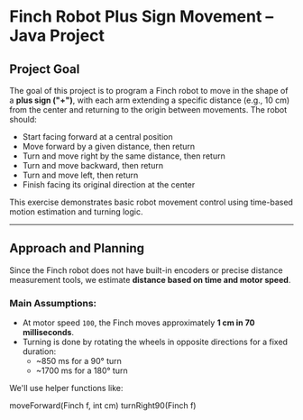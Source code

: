 # Finch Robot Plus Sign Movement – Java Project

## Project Goal

The goal of this project is to program a Finch robot to move in the shape of a **plus sign ("+")**, with each arm extending a specific distance (e.g., 10 cm) from the center and returning to the origin between movements. The robot should:

- Start facing forward at a central position
- Move forward by a given distance, then return
- Turn and move right by the same distance, then return
- Turn and move backward, then return
- Turn and move left, then return
- Finish facing its original direction at the center

This exercise demonstrates basic robot movement control using time-based motion estimation and turning logic.

---

## Approach and Planning

Since the Finch robot does not have built-in encoders or precise distance measurement tools, we estimate **distance based on time and motor speed**.

### Main Assumptions:

- At motor speed `100`, the Finch moves approximately **1 cm in 70 milliseconds**.
- Turning is done by rotating the wheels in opposite directions for a fixed duration:
  - ~850 ms for a 90° turn
  - ~1700 ms for a 180° turn

We'll use helper functions like:

moveForward(Finch f, int cm)
turnRight90(Finch f)
